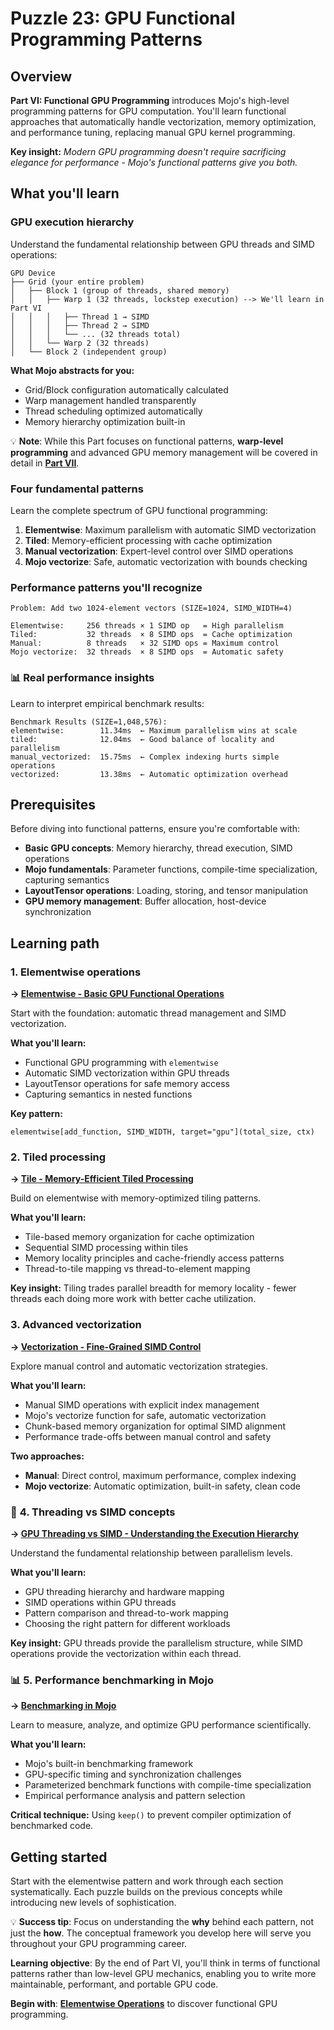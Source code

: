 # Puzzle 23: GPU Functional Programming Patterns

## Overview

**Part VI: Functional GPU Programming** introduces Mojo's high-level programming patterns for GPU computation. You'll learn functional approaches that automatically handle vectorization, memory optimization, and performance tuning, replacing manual GPU kernel programming.

**Key insight:** _Modern GPU programming doesn't require sacrificing elegance for performance - Mojo's functional patterns give you both._

## What you'll learn

### **GPU execution hierarchy**

Understand the fundamental relationship between GPU threads and SIMD operations:

```
GPU Device
├── Grid (your entire problem)
│   ├── Block 1 (group of threads, shared memory)
│   │   ├── Warp 1 (32 threads, lockstep execution) --> We'll learn in Part VI
│   │   │   ├── Thread 1 → SIMD
│   │   │   ├── Thread 2 → SIMD
│   │   │   └── ... (32 threads total)
│   │   └── Warp 2 (32 threads)
│   └── Block 2 (independent group)
```

**What Mojo abstracts for you:**

- Grid/Block configuration automatically calculated
- Warp management handled transparently
- Thread scheduling optimized automatically
- Memory hierarchy optimization built-in

💡 **Note**: While this Part focuses on functional patterns, **warp-level programming** and advanced GPU memory management will be covered in detail in **[Part VII](../puzzle_24/puzzle_24.md)**.

### **Four fundamental patterns**

Learn the complete spectrum of GPU functional programming:

1. **Elementwise**: Maximum parallelism with automatic SIMD vectorization
2. **Tiled**: Memory-efficient processing with cache optimization
3. **Manual vectorization**: Expert-level control over SIMD operations
4. **Mojo vectorize**: Safe, automatic vectorization with bounds checking

### **Performance patterns you'll recognize**

```
Problem: Add two 1024-element vectors (SIZE=1024, SIMD_WIDTH=4)

Elementwise:     256 threads × 1 SIMD op   = High parallelism
Tiled:           32 threads  × 8 SIMD ops  = Cache optimization
Manual:          8 threads   × 32 SIMD ops = Maximum control
Mojo vectorize:  32 threads  × 8 SIMD ops  = Automatic safety
```

### 📊 **Real performance insights**

Learn to interpret empirical benchmark results:

```
Benchmark Results (SIZE=1,048,576):
elementwise:        11.34ms  ← Maximum parallelism wins at scale
tiled:              12.04ms  ← Good balance of locality and parallelism
manual_vectorized:  15.75ms  ← Complex indexing hurts simple operations
vectorized:         13.38ms  ← Automatic optimization overhead
```

## Prerequisites

Before diving into functional patterns, ensure you're comfortable with:

- **Basic GPU concepts**: Memory hierarchy, thread execution, SIMD operations
- **Mojo fundamentals**: Parameter functions, compile-time specialization, capturing semantics
- **LayoutTensor operations**: Loading, storing, and tensor manipulation
- **GPU memory management**: Buffer allocation, host-device synchronization

## Learning path

### **1. Elementwise operations**

**→ [Elementwise - Basic GPU Functional Operations](./elementwise.md)**

Start with the foundation: automatic thread management and SIMD vectorization.

**What you'll learn:**

- Functional GPU programming with `elementwise`
- Automatic SIMD vectorization within GPU threads
- LayoutTensor operations for safe memory access
- Capturing semantics in nested functions

**Key pattern:**

```mojo
elementwise[add_function, SIMD_WIDTH, target="gpu"](total_size, ctx)
```

### **2. Tiled processing**

**→ [Tile - Memory-Efficient Tiled Processing](./tile.md)**

Build on elementwise with memory-optimized tiling patterns.

**What you'll learn:**

- Tile-based memory organization for cache optimization
- Sequential SIMD processing within tiles
- Memory locality principles and cache-friendly access patterns
- Thread-to-tile mapping vs thread-to-element mapping

**Key insight:** Tiling trades parallel breadth for memory locality - fewer threads each doing more work with better cache utilization.

### **3. Advanced vectorization**

**→ [Vectorization - Fine-Grained SIMD Control](./vectorize.md)**

Explore manual control and automatic vectorization strategies.

**What you'll learn:**

- Manual SIMD operations with explicit index management
- Mojo's vectorize function for safe, automatic vectorization
- Chunk-based memory organization for optimal SIMD alignment
- Performance trade-offs between manual control and safety

**Two approaches:**

- **Manual**: Direct control, maximum performance, complex indexing
- **Mojo vectorize**: Automatic optimization, built-in safety, clean code

### 🧠 **4. Threading vs SIMD concepts**

**→ [GPU Threading vs SIMD - Understanding the Execution Hierarchy](./gpu-thread-vs-simd.md)**

Understand the fundamental relationship between parallelism levels.

**What you'll learn:**

- GPU threading hierarchy and hardware mapping
- SIMD operations within GPU threads
- Pattern comparison and thread-to-work mapping
- Choosing the right pattern for different workloads

**Key insight:** GPU threads provide the parallelism structure, while SIMD operations provide the vectorization within each thread.

### 📊 **5. Performance benchmarking in Mojo**

**→ [Benchmarking in Mojo](./benchmarking.md)**

Learn to measure, analyze, and optimize GPU performance scientifically.

**What you'll learn:**

- Mojo's built-in benchmarking framework
- GPU-specific timing and synchronization challenges
- Parameterized benchmark functions with compile-time specialization
- Empirical performance analysis and pattern selection

**Critical technique:** Using `keep()` to prevent compiler optimization of benchmarked code.

## Getting started

Start with the elementwise pattern and work through each section systematically. Each puzzle builds on the previous concepts while introducing new levels of sophistication.

💡 **Success tip**: Focus on understanding the **why** behind each pattern, not just the **how**. The conceptual framework you develop here will serve you throughout your GPU programming career.

**Learning objective**: By the end of Part VI, you'll think in terms of functional patterns rather than low-level GPU mechanics, enabling you to write more maintainable, performant, and portable GPU code.

**Begin with**: **[Elementwise Operations](./elementwise.md)** to discover functional GPU programming.
